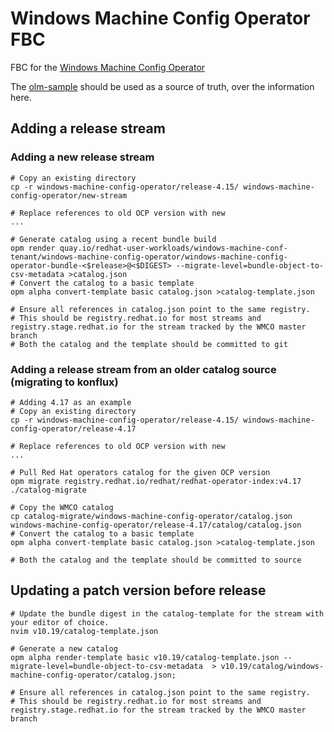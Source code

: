 # Windows Machine Config Operator FBC

FBC for the [Windows Machine Config Operator](https://github.com/openshift/windows-machine-config-operator)

The [olm-sample](https://github.com/konflux-ci/olm-operator-konflux-sample/blob/main/docs/konflux-onboarding.md) should be used as a source of truth, over the information here.

## Adding a release stream

### Adding a new release stream

```
# Copy an existing directory
cp -r windows-machine-config-operator/release-4.15/ windows-machine-config-operator/new-stream

# Replace references to old OCP version with new
...

# Generate catalog using a recent bundle build
opm render quay.io/redhat-user-workloads/windows-machine-conf-tenant/windows-machine-config-operator/windows-machine-config-operator-bundle-<$release>@<$DIGEST> --migrate-level=bundle-object-to-csv-metadata >catalog.json
# Convert the catalog to a basic template
opm alpha convert-template basic catalog.json >catalog-template.json

# Ensure all references in catalog.json point to the same registry.
# This should be registry.redhat.io for most streams and registry.stage.redhat.io for the stream tracked by the WMCO master branch
# Both the catalog and the template should be committed to git
```

### Adding a release stream from an older catalog source (migrating to konflux)

```
# Adding 4.17 as an example
# Copy an existing directory
cp -r windows-machine-config-operator/release-4.15/ windows-machine-config-operator/release-4.17

# Replace references to old OCP version with new
...

# Pull Red Hat operators catalog for the given OCP version
opm migrate registry.redhat.io/redhat/redhat-operator-index:v4.17 ./catalog-migrate

# Copy the WMCO catalog
cp catalog-migrate/windows-machine-config-operator/catalog.json windows-machine-config-operator/release-4.17/catalog/catalog.json
# Convert the catalog to a basic template
opm alpha convert-template basic catalog.json >catalog-template.json

# Both the catalog and the template should be committed to source
```

## Updating a patch version before release

```
# Update the bundle digest in the catalog-template for the stream with your editor of choice.
nvim v10.19/catalog-template.json

# Generate a new catalog
opm alpha render-template basic v10.19/catalog-template.json --migrate-level=bundle-object-to-csv-metadata  > v10.19/catalog/windows-machine-config-operator/catalog.json; 

# Ensure all references in catalog.json point to the same registry.
# This should be registry.redhat.io for most streams and registry.stage.redhat.io for the stream tracked by the WMCO master branch
```
